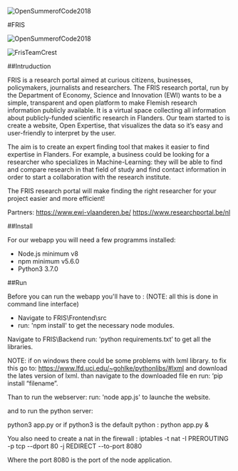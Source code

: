 ![OpenSummerofCode2018](https://github.com/oSoc18/FRIS/tree/master/Frontend/src/public/css/img/Osoc2018.jpg "Open Summer of Code 2018")

#FRIS

![OpenSummerofCode2018](https://github.com/oSoc18/FRIS/tree/master/Frontend/src/public/css/img/Osoc2018.jpg "Open Summer of Code 2018")

![FrisTeamCrest](https://github.com/oSoc18/FRIS/tree/master/Frontend/src/public/css/img/Osoc2018.jpg "Open Summer of Code 2018")

##Intruduction

FRIS is a research portal aimed at curious citizens, businesses, policymakers, journalists and researchers. The FRIS research portal, run by the Department of Economy, Science and Innovation (EWI) wants to be a simple, transparent and open platform to make Flemish research information publicly available. It is a virtual space collecting all information about publicly-funded scientific research in Flanders. Our team started to  is create a website, Open Expertise, that visualizes the data so it’s easy and user-friendly to interpret by the user. 

The aim is to create an expert finding tool that makes it easier to find expertise in Flanders. For example, a business could be looking for a researcher who specializes in Machine-Learning: they will be able to find and compare research in that field of study and find contact information in order to start a collaboration with the research institute. 

The FRIS research portal will make finding the right researcher for your project easier and more efficient!

Partners:
https://www.ewi-vlaanderen.be/
https://www.researchportal.be/nl


##Install

For our webapp you will need a few programms installed:
 - Node.js minimum v8
 - npm minimum v5.6.0
 - Python3 3.7.0

##Run

Before you can run the webapp you'll have to : 
(NOTE: all this is done in command line interface)
 - Navigate to FRIS\Frontend\src
 - run: 'npm install' to get the necessary node modules.

Navigate to FRIS\Backend
run: 'python requirements.txt’ to get all the libraries.

NOTE:
	if on windows there could be some problems with lxml library.
	to fix this go to: https://www.lfd.uci.edu/~gohlke/pythonlibs/#lxml 
	and download the lates version of lxml.
	than navigate to the downloaded file en run: ‘pip install “filename”.

Than to run the webserver:
run: 'node app.js' to launche the website.

and to run the python server:

python3 app.py
or  if python3 is the default python :
python app.py  &

You also need to create a nat in the firewall :
 iptables -t nat -I PREROUTING -p tcp --dport 80 -j REDIRECT --to-port 8080

Where the port 8080 is the port of the node application.
